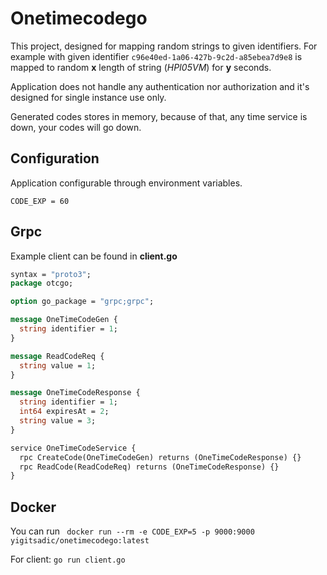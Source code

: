 # Onetimecodego

This project, designed for mapping random strings to given identifiers. For example with given identifier `c96e40ed-1a06-427b-9c2d-a85ebea7d9e8`
is mapped to random **x** length of string (*HPI05VM*) for **y** seconds. 

Application does not handle any authentication nor authorization and it's designed for single instance use only.

Generated codes stores in memory, because of that, any time service is down, your codes will go down.

## Configuration

Application configurable through environment variables.

```
CODE_EXP = 60
```

## Grpc

Example client can be found in **client.go**

```protobuf
syntax = "proto3";
package otcgo;

option go_package = "grpc;grpc";

message OneTimeCodeGen {
  string identifier = 1;
}

message ReadCodeReq {
  string value = 1;
}

message OneTimeCodeResponse {
  string identifier = 1;
  int64 expiresAt = 2;
  string value = 3;
}

service OneTimeCodeService {
  rpc CreateCode(OneTimeCodeGen) returns (OneTimeCodeResponse) {}
  rpc ReadCode(ReadCodeReq) returns (OneTimeCodeResponse) {}
}
```

## Docker

You can run ` docker run --rm -e CODE_EXP=5 -p 9000:9000 yigitsadic/onetimecodego:latest`

For client: `go run client.go`

